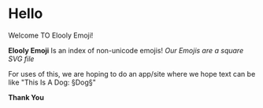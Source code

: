 # Hello

Welcome TO Elooly Emoji!

__Elooly Emoji__ Is an index of non-unicode emojis!
_Our Emojis are a square SVG file_

For uses of this, we are hoping to do an app/site where we hope text can be like "This Is A Dog: §Dog§"

__Thank You__
